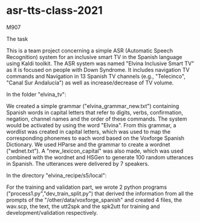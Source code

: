 # asr-tts-class-2021
M907

The task

This is a team project concerning a simple ASR (Automatic Speech Recognition) system for an inclusive smart TV in the Spanish language using Kaldi toolkit. The ASR system was named "Elvina Inclusive Smart TV" as it is focused on people with Down Syndrome.  It includes navigation TV commands and Navigation in 13 Spanish TV channels (e.g., "Telecinco", "Canal Sur Andalucía") as well as increase/decrease of TV volume. 

In the folder "elvina_tv":

We created a simple grammar ("elvina_grammar_new.txt") containing Spanish words in capital letters that refer to digits, verbs, confirmation, negation, channel names and the order of these commands. The system would be activated by using the word "Elvina".  From this grammar, a wordlist was created in capital letters, which was used to map the corresponding phonemes to each word based on the Voxforge Spanish Dictionary.  We used HParse and the grammar to create a wordnet ("wdnet.txt"). A "new_lexicon_capital" was also made, which was used combined with the wordnet and HSGen to generate 100 random utterances in Spanish. The utterances were delivered by 7 speakers. 

In the directory "elvina_recipe/s5/local":

For the training and validation part, we wrote 2 python programs ("process1.py","dev_train_split.py") that derived the information from all the prompts of the "/other/data/voxforge_spanish" and created 4 files, the wav.scp, the text, the utt2spk and the spk2utt for training and development/validation respectively. 
